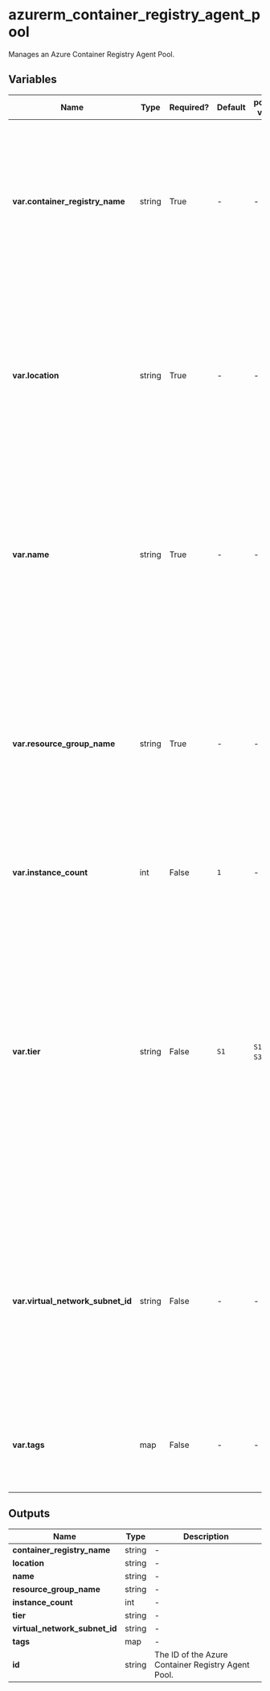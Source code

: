 # azurerm_container_registry_agent_pool

Manages an Azure Container Registry Agent Pool.

## Variables

| Name | Type | Required? | Default  | possible values | Description |
| ---- | ---- | --------- | -------- | ----------- | ----------- |
| **var.container_registry_name** | string | True | -  |  -  | Name of Azure Container Registry to create an Agent Pool for. Changing this forces a new Azure Container Registry Agent Pool to be created. | 
| **var.location** | string | True | -  |  -  | The Azure Region where the Azure Container Registry Agent Pool should exist. Changing this forces a new Azure Container Registry Agent Pool to be created. | 
| **var.name** | string | True | -  |  -  | The name which should be used for this Azure Container Registry Agent Pool. Changing this forces a new Azure Container Registry Agent Pool to be created. | 
| **var.resource_group_name** | string | True | -  |  -  | The name of the Resource Group where the Azure Container Registry Agent Pool should exist. Changing this forces a new Azure Container Registry Agent Pool to be created. | 
| **var.instance_count** | int | False | `1`  |  -  | VMSS instance count. Defaults to `1`. | 
| **var.tier** | string | False | `S1`  |  `S1`, `S2`, `S3`, `I6`  | Sets the VM your agent pool will run on. Valid values are: `S1` (2 vCPUs, 3 GiB RAM), `S2` (4 vCPUs, 8 GiB RAM), `S3` (8 vCPUs, 16 GiB RAM) or `I6` (64 vCPUs, 216 GiB RAM, Isolated). Defaults to `S1`. Changing this forces a new Azure Container Registry Agent Pool to be created. | 
| **var.virtual_network_subnet_id** | string | False | -  |  -  | The ID of the Virtual Network Subnet Resource where the agent machines will be running. Changing this forces a new Azure Container Registry Agent Pool to be created. | 
| **var.tags** | map | False | -  |  -  | A mapping of tags which should be assigned to the Azure Container Registry Agent Pool. | 



## Outputs

| Name | Type | Description |
| ---- | ---- | --------- | 
| **container_registry_name** | string  | - | 
| **location** | string  | - | 
| **name** | string  | - | 
| **resource_group_name** | string  | - | 
| **instance_count** | int  | - | 
| **tier** | string  | - | 
| **virtual_network_subnet_id** | string  | - | 
| **tags** | map  | - | 
| **id** | string  | The ID of the Azure Container Registry Agent Pool. | 